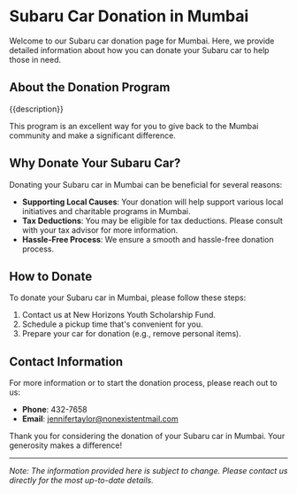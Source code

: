 #     Subaru Car Donation in     Mumbai

Welcome to our     Subaru car donation page for     Mumbai. Here, we provide detailed information about how you can donate your     Subaru car to help those in need.

## About the Donation Program

{{description}}

This program is an excellent way for you to give back to the     Mumbai community and make a significant difference.

## Why Donate Your     Subaru Car?

Donating your     Subaru car in     Mumbai can be beneficial for several reasons:

- **Supporting Local Causes**: Your donation will help support various local initiatives and charitable programs in     Mumbai.
- **Tax Deductions**: You may be eligible for tax deductions. Please consult with your tax advisor for more information.
- **Hassle-Free Process**: We ensure a smooth and hassle-free donation process.

## How to Donate

To donate your     Subaru car in     Mumbai, please follow these steps:

1. Contact us at     New Horizons Youth Scholarship Fund.
2. Schedule a pickup time that's convenient for you.
3. Prepare your car for donation (e.g., remove personal items).

## Contact Information

For more information or to start the donation process, please reach out to us:

- **Phone**: 432-7658
- **Email**:     jennifertaylor@nonexistentmail.com

Thank you for considering the donation of your     Subaru car in     Mumbai. Your generosity makes a difference!

---

*Note: The information provided here is subject to change. Please contact us directly for the most up-to-date details.*
